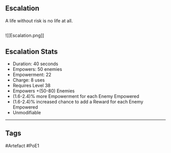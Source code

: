 ## Escalation
A life without risk is no life at all.
##
![[Escalation.png]]
## Escalation Stats
- Duration: 40 seconds
- Empowers: 50 enemies
- Empowerment: 22
- Charge: 8 uses
- Requires Level 38
- Empowers +(50-80) Enemies
- (1.6-2.4)% more Empowerment for each Enemy Empowered
- (1.6-2.4)% increased chance to add a Reward for each Enemy Empowered
- Unmodifiable


---
## Tags
#Artefact
#PoE1